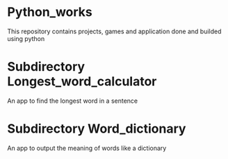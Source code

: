 # Python_works
This repository contains projects, games and application done and builded using python

# Subdirectory Longest_word_calculator
An app to find the longest word in a sentence

# Subdirectory Word_dictionary
An app to output the meaning of words like a dictionary
